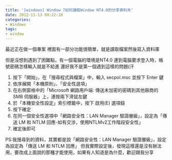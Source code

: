 ```yaml
---
title: '[windows] Window 7如何讀取Window NT4.0的分享資料夾'
date: 2012-11-13 09:22:18
categories:
- Windows
tags:
- window
---
```

最近正在做一個專案
裡面有一部分功能很簡單，就是讀取檔案然後寫入資料庫

<!--more-->

但是沒想到遇到了困難點，有一個電腦的環境是NT4.0
連到電腦要求登入時，帳號密碼怎樣輸入就是不給進
還好我不是第一個遇到這樣的問題(汗

1. 按下「開始」，在「搜尋程式與檔案」中，輸入 secpol.msc 並按下 Enter 鍵
2. 依序展開「本機原則」、「安全性選項」
3. 在右側窗格中的「Microsoft 網路用戶端: 傳送未加密的密碼到其他廠商的 SMB 伺服器」上，連按兩下滑鼠左鍵
4. 於「本機安全性設定」索引標籤中，按下 啟用(E) 選項鈕
5. 按下確定
6. 在同一個安全性選項中「網路安全性：LAN Manager 驗證層級」，設定為「傳送 LM 和 NTLM 回應-如有交涉，使用NTLMv2工作階段安全性」
7. 確定後即可

PS:我搜尋到的資料，其實都是說「網路安全性：LAN Manager 驗證層級」，設定為設定為「傳送 LM 和 NTLM 回應」
但我實際設定後，發現這樣還是沒有辦法用，要改成上面說的那種才能使用，如果有人知道是為什麼，歡迎跟我分享